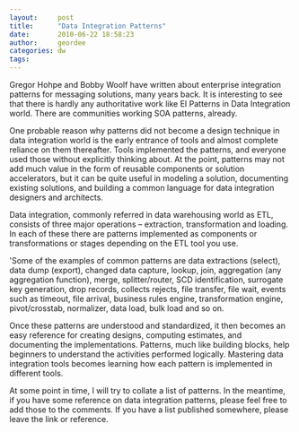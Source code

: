 ```yaml
---
layout:     post
title:      "Data Integration Patterns"
date:       2010-06-22 18:58:23
author:     geordee
categories: dw
tags:       
---
```


Gregor Hohpe and Bobby Woolf have written about enterprise integration patterns for messaging solutions, many years back. It is interesting to see that there is hardly any authoritative work like EI Patterns in Data Integration world. There are communities working SOA patterns, already.

One probable reason why patterns did not become a design technique in data integration world is the early entrance of tools and almost complete reliance on them thereafter. Tools implemented the patterns, and everyone used those without explicitly thinking about. At the point, patterns may not add much value in the form of reusable components or solution accelerators, but it can be quite useful in modeling a solution, documenting existing solutions, and building a common language for data integration designers and architects.

Data integration, commonly referred in data warehousing world as ETL, consists of three major operations – extraction, transformation and loading. In each of these there are patterns implemented as components or transformations or stages depending on the ETL tool you use.

'Some of the examples of common patterns are data extractions (select), data dump (export), changed data capture, lookup, join, aggregation (any aggregation function), merge, splitter/router, SCD identification, surrogate key generation, drop records, collects rejects, file transfer, file wait, events such as timeout, file arrival, business rules engine, transformation engine, pivot/crosstab, normalizer, data load, bulk load and so on.

Once these patterns are understood and standardized, it then becomes an easy reference for creating designs, computing estimates, and documenting the implementations. Patterns, much like building blocks, help beginners to understand the activities performed logically. Mastering data integration tools becomes learning how each pattern is implemented in different tools.

At some point in time, I will try to collate a list of patterns. In the meantime, if you have some reference on data integration patterns, please feel free to add those to the comments. If you have a list published somewhere, please leave the link or reference.
